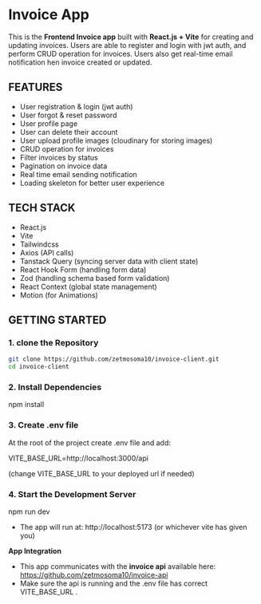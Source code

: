 # Invoice App

This is the **Frontend Invoice app** built with **React.js + Vite** for creating and updating invoices. Users are able to register and login with jwt auth, and perform CRUD operation for invoices. Users also get real-time email notification hen invoice created or updated.

## FEATURES

- User registration & login (jwt auth)
- User forgot & reset password
- User profile page
- User can delete their account
- User upload profile images (cloudinary for storing images)
- CRUD operation for invoices
- Filter invoices by status
- Pagination on invoice data
- Real time email sending notification
- Loading skeleton for better user experience

## TECH STACK

- React.js
- Vite
- Tailwindcss
- Axios (API calls)
- Tanstack Query (syncing server data with client state)
- React Hook Form (handling form data)
- Zod (handling schema based form validation)
- React Context (global state management)
- Motion (for Animations)

## GETTING STARTED

### 1. clone the Repository

```bash
git clone https://github.com/zetmosoma10/invoice-client.git
cd invoice-client
```

### 2. Install Dependencies

npm install

### 3. Create .env file

At the root of the project create .env file and add:

VITE_BASE_URL=http://localhost:3000/api

(change VITE_BASE_URL to your deployed url if needed)

### 4. Start the Development Server

npm run dev

- The app will run at: http://localhost:5173 (or whichever vite has given you)

**App Integration**

- This app communicates with the **invoice api** available here: https://github.com/zetmosoma10/invoice-api
- Make sure the api is running and the .env file has correct VITE_BASE_URL .
